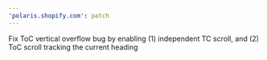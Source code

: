 ```yaml
---
'polaris.shopify.com': patch
---
```


Fix ToC vertical overflow bug by enabling (1) independent TC scroll, and (2) ToC scroll tracking the current heading

